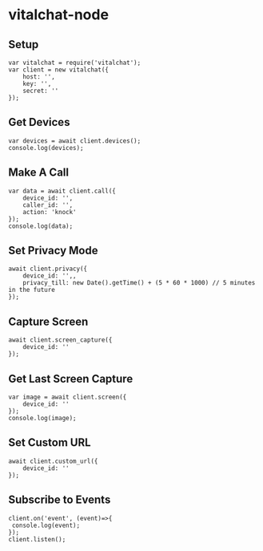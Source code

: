 # vitalchat-node

## Setup
```
var vitalchat = require('vitalchat');
var client = new vitalchat({
    host: '',
    key: '',
    secret: ''
});
```

## Get Devices
```
var devices = await client.devices();
console.log(devices);
```

## Make A Call
```
var data = await client.call({
    device_id: '',
    caller_id: '',
    action: 'knock'
});
console.log(data);
```

## Set Privacy Mode
```
await client.privacy({
    device_id: '',,
    privacy_till: new Date().getTime() + (5 * 60 * 1000) // 5 minutes in the future
});
```

## Capture Screen
```
await client.screen_capture({
    device_id: ''
});
```

## Get Last Screen Capture
```
var image = await client.screen({
    device_id: ''
});
console.log(image);
```

## Set Custom URL
```
await client.custom_url({
    device_id: ''
});
```

## Subscribe to Events
```
client.on('event', (event)=>{
 console.log(event);
});
client.listen();
```

